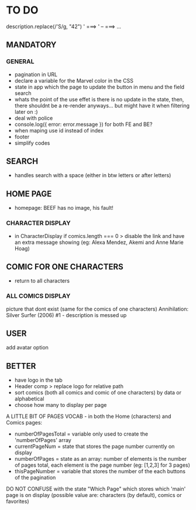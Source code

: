# TO DO

description.replace(/&#39;S/g, "42")
&#39; ===> '
&ndash; ===> ...

## MANDATORY

### GENERAL

- pagination in URL
- declare a variable for the Marvel color in the CSS
- state in app which the page to update the button in menu and the field search
- whats the point of the use effet is there is no update in the state, then, there shouldnt be a re-render anyways... but might have it when filtering later on :)
- deal with police
- console.log({ error: error.message }) for both FE and BE?
- when maping use id instead of index
- footer
- simplify codes

## SEARCH

- handles search with a space (either in btw letters or after letters)

## HOME PAGE

- homepage: BEEF has no image, his fault!

### CHARACTER DISPLAY

- in CharacterDisplay if comics.length === 0 > disable the link and have an extra message showing (eg: Alexa Mendez, Akemi and Anne Marie Hoag)

## COMIC FOR ONE CHARACTERS

- return to all characters

### ALL COMICS DISPLAY

picture that dont exist (same for the comics of one characters)
Annihilation: Silver Surfer (2006) #1 - description is messed up

## USER

add avatar option

## BETTER

- have logo in the tab
- Header comp > replace logo for relative path
- sort comics (both all comics and comic of one characters) by data or alphabetical
- choose how many to display per page

A LITTLE BIT OF PAGES VOCAB - in both the Home (characters) and Comics pages:

- numberOfPagesTotal = variable only used to create the 'numberOfPages' array
- currentPageNum = state that stores the page number currently on display
- numberOfPages = state as an array: number of elements is the number of pages total, each element is the page number (eg: [1,2,3] for 3 pages)
- thisPageNumber = variable that stores the number of the each buttons of the pagination

DO NOT CONFUSE with the state "Which Page" which stores which 'main' page is on display (possible value are: characters (by default), comics or favorites)
